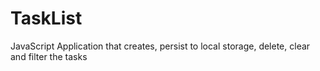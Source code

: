 # TaskList
JavaScript Application that creates, persist to local storage, delete, clear and filter the tasks
